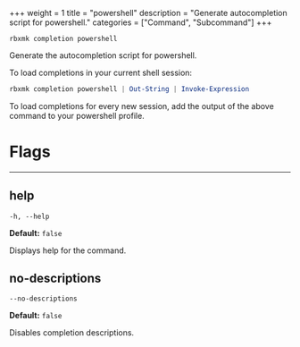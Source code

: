 +++
weight = 1
title = "powershell"
description = "Generate autocompletion script for powershell."
categories = ["Command", "Subcommand"]
+++

`rbxmk completion powershell`

Generate the autocompletion script for powershell.

To load completions in your current shell session:

```powershell
rbxmk completion powershell | Out-String | Invoke-Expression
```

To load completions for every new session, add the output of the above
command to your powershell profile.

# Flags

----

## help

`-h, --help`

**Default:** `false`

Displays help for the command.

## no-descriptions

`--no-descriptions`

**Default:** `false`

Disables completion descriptions.
